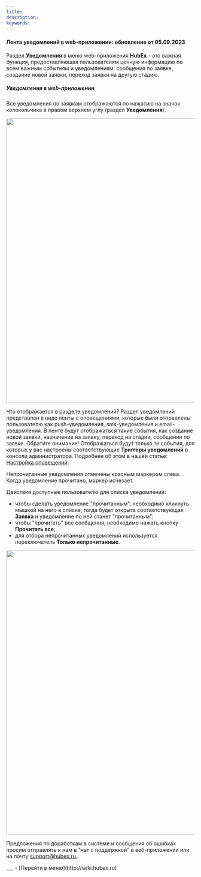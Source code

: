 ```yaml
---
title: 
description: 
keywords: 
---
```


#### Лента уведомлений в web-приложении: обновление от 05.09.2023
<html>
<meta charset="utf-8">

</html>
<body>
<p>Раздел <strong>Уведомления</strong> в меню web-приложения <strong>HubEx</strong> - это важная функция, предоставляющая пользователям ценную информацию по всем важным событиям и уведомлениям: сообщения по заявке, создание новой заявки, переход заявки на другую стадию.</p>
<h5>Уведомления в web-приложении</h5>
<p>Все уведомления по заявкам отображаются по нажатию на значок колокольчика в правом верхнем углу (раздел <strong>Уведомления</strong>).</p>
<div><img style="margin: 0 auto; display: block; max-width: 100%;" src="https://wiki.hubex.ru/attachments/images/FAQ/RELEASENOTES/NotificationWeb/NotificationWeb.jpg" width="760" height="auto" /></div>
<p>Что отображается в разделе уведомлений? Раздел уведомлений представлен в виде ленты с оповещениями, которые были отправлены пользователю как push-уведомления, sms-уведомления и email-уведомления. В ленте будут отображаться такие события, как создание новой заявки, назначение на заявку, переход на стадии, сообщения по заявке. Обратите внимание! Отображаться будут только те события, для которых у вас настроены соответствующие <strong>Триггеры уведомлений</strong> в консоли администратора. Подробнее об этом в нашей статье: <a href="https://wiki.hubex.ru/docs/FAQ/RU/admin/Notifications.html" target="_blank">Настройка оповещений</a>.</p>

<p>Непрочитанные уведомления отмечены красным маркером слева. Когда уведомление прочитано, маркер исчезает.</p>
<p>Действия доступные пользователю для списка уведомлений:</p>
<ul>
<li>чтобы сделать уведомление "прочитанным", необходимо кликнуть мышкой на него в списке, тогда будет открыта соответствующая <strong>Заявка </strong>и уведомление по ней станет "прочитанным";</li>
<li>чтобы "прочитать" все сообщения, необходимо нажать кнопку <strong>Прочитать все</strong>;</li>
<li>для отбора непрочитанных уведомлений используется переключатель <strong>Только непрочитанные</strong>.</li>
</ul>
<div><img style="margin: 0 auto; display: block; max-width: 100%;" src="https://wiki.hubex.ru/attachments/images/FAQ/RELEASENOTES/NotificationWeb/NotificationWeb3.jpg" width="760" height="auto" /></div>

<p>Предложения по доработкам в системе и сообщения об ошибках просим отправлять к нам в "чат с поддержкой" в веб-приложении или на почту <a href="mailto:support@hubex.ru" target="_blank" rel="noopener"> support@hubex.ru </a>.</p>

</body>
___
- [Перейти в меню](http://wiki.hubex.ru)
